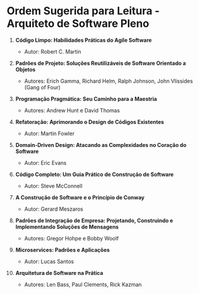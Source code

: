 # Ordem Sugerida para Leitura - Arquiteto de Software Pleno

1. **Código Limpo: Habilidades Práticas do Agile Software**
   - Autor: Robert C. Martin

2. **Padrões de Projeto: Soluções Reutilizáveis de Software Orientado a Objetos**
   - Autores: Erich Gamma, Richard Helm, Ralph Johnson, John Vlissides (Gang of Four)

3. **Programação Pragmática: Seu Caminho para a Maestria**
   - Autores: Andrew Hunt e David Thomas

4. **Refatoração: Aprimorando o Design de Códigos Existentes**
   - Autor: Martin Fowler

5. **Domain-Driven Design: Atacando as Complexidades no Coração do Software**
   - Autor: Eric Evans

6. **Código Completo: Um Guia Prático de Construção de Software**
   - Autor: Steve McConnell

7. **A Construção de Software e o Princípio de Conway**
   - Autor: Gerard Meszaros

8. **Padrões de Integração de Empresa: Projetando, Construindo e Implementando Soluções de Mensagens**
   - Autores: Gregor Hohpe e Bobby Woolf

9. **Microservices: Padrões e Aplicações**
   - Autor: Lucas Santos

10. **Arquitetura de Software na Prática**
    - Autores: Len Bass, Paul Clements, Rick Kazman
